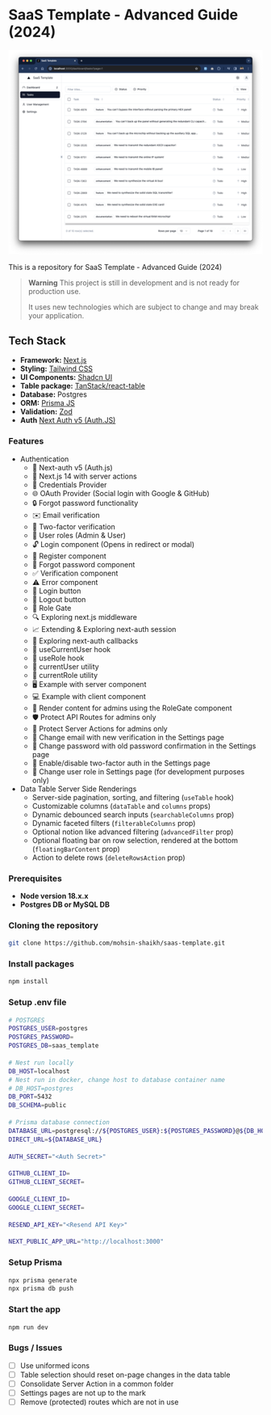 # SaaS Template - Advanced Guide (2024)

![image](https://github.com/mohsin-shaikh/saas-template/blob/main/public/saas-template.png?raw=true)

This is a repository for SaaS Template - Advanced Guide (2024)

<!-- [VIDEO TUTORIAL](https://youtu.be/demo) -->

> **Warning**
> This project is still in development and is not ready for production use.
>
> It uses new technologies which are subject to change and may break your application.

## Tech Stack

- **Framework:** [Next.js](https://nextjs.org)
- **Styling:** [Tailwind CSS](https://tailwindcss.com)
- **UI Components:** [Shadcn UI](https://ui.shadcn.com)
- **Table package:** [TanStack/react-table](https://tanstack.com/table/v8)
- **Database:** Postgres
- **ORM:** [Prisma JS](https://www.prisma.io)
- **Validation:** [Zod](https://zod.dev)
- **Auth** [Next Auth v5 (Auth.JS)](https://authjs.dev)

### Features

- Authentication
  - 🔐 Next-auth v5 (Auth.js)
  - 🚀 Next.js 14 with server actions
  - 🔑 Credentials Provider
  - 🌐 OAuth Provider (Social login with Google & GitHub)
  - 🔒 Forgot password functionality
  - ✉️ Email verification
  - 📱 Two-factor verification
  - 👥 User roles (Admin & User)
  - 🔓 Login component (Opens in redirect or modal)
  - 📝 Register component
  - 🤔 Forgot password component
  - ✅ Verification component
  - ⚠️ Error component
  - 🔘 Login button
  - 🚪 Logout button
  - 🚧 Role Gate
  - 🔍 Exploring next.js middleware
  - 📈 Extending & Exploring next-auth session
  - 🔄 Exploring next-auth callbacks
  - 👤 useCurrentUser hook
  - 🛂 useRole hook
  - 🧑 currentUser utility
  - 👮 currentRole utility
  - 🖥️ Example with server component
  - 💻 Example with client component
  - 👑 Render content for admins using the RoleGate component
  - 🛡️ Protect API Routes for admins only
  - 🔐 Protect Server Actions for admins only
  - 📧 Change email with new verification in the Settings page
  - 🔑 Change password with old password confirmation in the Settings page
  - 🔔 Enable/disable two-factor auth in the Settings page
  - 🔄 Change user role in Settings page (for development purposes only)
- Data Table Server Side Renderings
  - Server-side pagination, sorting, and filtering (`useTable` hook)
  - Customizable columns (`dataTable` and `columns` props)
  - Dynamic debounced search inputs (`searchableColumns` prop)
  - Dynamic faceted filters (`filterableColumns` prop)
  - Optional notion like advanced filtering (`advancedFilter` prop)
  - Optional floating bar on row selection, rendered at the bottom (`floatingBarContent` prop)
  - Action to delete rows (`deleteRowsAction` prop)

### Prerequisites

- **Node version 18.x.x**
- **Postgres DB or MySQL DB**

### Cloning the repository

```sh
git clone https://github.com/mohsin-shaikh/saas-template.git
```

### Install packages

```sh
npm install
```

### Setup .env file

```sh
# POSTGRES
POSTGRES_USER=postgres
POSTGRES_PASSWORD=
POSTGRES_DB=saas_template

# Nest run locally
DB_HOST=localhost
# Nest run in docker, change host to database container name
# DB_HOST=postgres
DB_PORT=5432
DB_SCHEMA=public

# Prisma database connection
DATABASE_URL=postgresql://${POSTGRES_USER}:${POSTGRES_PASSWORD}@${DB_HOST}:${DB_PORT}/${POSTGRES_DB}?schema=${DB_SCHEMA}&sslmode=prefer
DIRECT_URL=${DATABASE_URL}

AUTH_SECRET="<Auth Secret>"

GITHUB_CLIENT_ID=
GITHUB_CLIENT_SECRET=

GOOGLE_CLIENT_ID=
GOOGLE_CLIENT_SECRET=

RESEND_API_KEY="<Resend API Key>"

NEXT_PUBLIC_APP_URL="http://localhost:3000"
```

### Setup Prisma

```sh
npx prisma generate
npx prisma db push
```

### Start the app

```sh
npm run dev
```

### Bugs / Issues

- [ ] Use uniformed icons
- [ ] Table selection should reset on-page changes in the data table
- [ ] Consolidate Server Action in a common folder
- [ ] Settings pages are not up to the mark
- [ ] Remove (protected) routes which are not in use
